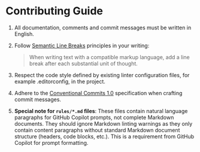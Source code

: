 <!--
SPDX-FileCopyrightText: 2025 Chen Linxuan <me@black-desk.cn>

SPDX-License-Identifier: MIT
-->

# Contributing Guide

1. All documentation, comments and commit messages
   must be written in English.

2. Follow [Semantic Line Breaks][sembr] principles in your writing:

   > When writing text with a compatible markup language,
   > add a line break after each substantial unit of thought.

3. Respect the code style defined by existing linter configuration files,
   for example .editorconfig, in the project.

4. Adhere to the [Conventional Commits 1.0][conventional-commits] specification
   when crafting commit messages.

5. **Special note for `rules/*.md` files**:
   These files contain natural language paragraphs for GitHub Copilot prompts,
   not complete Markdown documents.
   They should ignore Markdown linting warnings as they only contain content paragraphs
   without standard Markdown document structure (headers, code blocks, etc.).
   This is a requirement from GitHub Copilot for prompt formatting.

[sembr]: https://sembr.org/
[conventional-commits]: https://www.conventionalcommits.org/en/v1.0.0/
